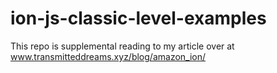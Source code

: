 # ion-js-classic-level-examples
This repo is supplemental reading to my article over at www.transmitteddreams.xyz/blog/amazon_ion/
